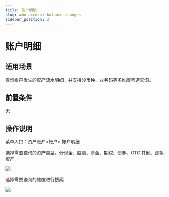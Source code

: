 ```yaml
---
title: 账户明细
slug: wbo-account-balance-changes
sidebar_position: 2
---
```



# 账户明细

## 适用场景

查询帐户发生的资产流水明细，并支持分币种、业务码等多维度筛选查询。

## 前置条件

无

## 操作说明

菜单入口：资产账户&gt;帐户&gt; 帐户明细

选择需要查询的资产类型，分现金、股票、基金、期权、债券、OTC 其他、虚拟资产

<img src="/assets/C2Ewb6qqcoa4Dexfvp8cpkfEnYb.png" src-width="2718" src-height="320" align="center"/>

选择需要查询的维度进行搜索

<img src="/assets/S4IVbv0Juo1McAx0btvcpMqBndb.png" src-width="3090" src-height="1522" align="center"/>

